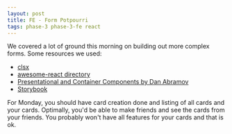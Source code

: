 ```yaml
---
layout: post
title: FE - Form Potpourri
tags: phase-3 phase-3-fe react
---
```


We covered a lot of ground this morning on building out more complex forms. Some resources we used:

- [clsx](https://github.com/lukeed/clsx)
- [awesome-react directory](https://github.com/enaqx/awesome-react)
- [Presentational and Container Components by Dan Abramov](https://medium.com/@dan_abramov/smart-and-dumb-components-7ca2f9a7c7d0)
- [Storybook](https://storybook.js.org/)

For Monday, you should have card creation done and listing of all cards and your cards. Optimally, you'd be able to make friends and see the cards from your friends. You probably won't have all features for your cards and that is ok.
